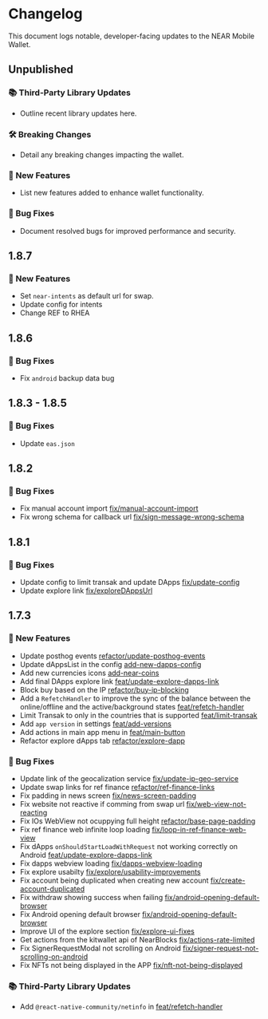 # Changelog

This document logs notable, developer-facing updates to the NEAR Mobile Wallet.

## Unpublished

### 📚 Third-Party Library Updates

-   Outline recent library updates here.

### 🛠 Breaking Changes

-   Detail any breaking changes impacting the wallet.

### 🎉 New Features

-   List new features added to enhance wallet functionality.

### 🐛 Bug Fixes

-   Document resolved bugs for improved performance and security.

## 1.8.7

### 🎉 New Features

-   Set `near-intents` as default url for swap.
-   Update config for intents
-   Change REF to RHEA

## 1.8.6

### 🐛 Bug Fixes

-   Fix `android` backup data bug

## 1.8.3 - 1.8.5

### 🐛 Bug Fixes

-   Update `eas.json`

## 1.8.2

### 🐛 Bug Fixes

-   Fix manual account import [fix/manual-account-import](https://github.com/Peersyst/near-mobile-wallet/pull/574)
-   Fix wrong schema for callback url [fix/sign-message-wrong-schema](https://github.com/Peersyst/near-mobile-wallet/pull/573)

## 1.8.1

### 🐛 Bug Fixes

-   Update config to limit transak and update DApps [fix/update-config](https://github.com/Peersyst/near-mobile-wallet/pull/566)
-   Update explore link [fix/exploreDAppsUrl](https://github.com/Peersyst/near-mobile-wallet/pull/565)

## 1.7.3

### 🎉 New Features

-   Update posthog events [refactor/update-posthog-events](https://github.com/Peersyst/near-mobile-wallet/pull/561)
-   Update dAppsList in the config [add-new-dapps-config](https://github.com/Peersyst/near-mobile-wallet/pull/560)
-   Add new currencies icons [add-near-coins](https://github.com/Peersyst/near-mobile-wallet/pull/553)
-   Add final DApps explore link [feat/update-explore-dapps-link](https://github.com/Peersyst/near-mobile-wallet/pull/550)
-   Block buy based on the IP [refactor/buy-ip-blocking](https://github.com/Peersyst/near-mobile-wallet/pull/549)
-   Add a `RefetchHandler` to improve the sync of the balance between the online/offline and the active/background states [feat/refetch-handler](https://github.com/Peersyst/near-mobile-wallet/pull/541)
-   Limit Transak to only in the countries that is supported [feat/limit-transak](https://github.com/Peersyst/near-mobile-wallet/pull/539)
-   Add `app version` in settings [feat/add-versions](https://github.com/Peersyst/near-mobile-wallet/pull/536)
-   Add actions in main app menu in [feat/main-button](https://github.com/Peersyst/near-mobile-wallet/pull/535)
-   Refactor explore dApps tab [refactor/explore-dapp](https://github.com/Peersyst/near-mobile-wallet/pull/533)

### 🐛 Bug Fixes

-   Update link of the geocalization service [fix/update-ip-geo-service](https://github.com/Peersyst/near-mobile-wallet/pull/559)
-   Update swap links for ref finance [refactor/ref-finance-links](https://github.com/Peersyst/near-mobile-wallet/pull/558)
-   Fix padding in news screen [fix/news-screen-padding](https://github.com/Peersyst/near-mobile-wallet/pull/557)
-   Fix website not reactive if comming from swap url [fix/web-view-not-reacting](https://github.com/Peersyst/near-mobile-wallet/pull/556)
-   Fix IOs WebView not ocuppying full height [refactor/base-page-padding](https://github.com/Peersyst/near-mobile-wallet/pull/555)
-   Fix ref finance web infinite loop loading [fix/loop-in-ref-finance-web-view](https://github.com/Peersyst/near-mobile-wallet/pull/552)
-   Fix dApps `onShouldStartLoadWithRequest` not working correctly on Android [feat/update-explore-dapps-link](https://github.com/Peersyst/near-mobile-wallet/pull/551)
-   Fix dapps webview loading [fix/dapps-webview-loading](https://github.com/Peersyst/near-mobile-wallet/pull/548)
-   Fix explore usabilty [fix/explore/usability-improvements](https://github.com/Peersyst/near-mobile-wallet/pull/547)
-   Fix account being duplicated when creating new account [fix/create-account-duplicated](https://github.com/Peersyst/near-mobile-wallet/pull/546)
-   Fix withdraw showing success when failing [fix/android-opening-default-browser](https://github.com/Peersyst/near-mobile-wallet/pull/545)
-   Fix Android opening default browser [fix/android-opening-default-browser](https://github.com/Peersyst/near-mobile-wallet/pull/544)
-   Improve UI of the explore section [fix/explore-ui-fixes](https://github.com/Peersyst/near-mobile-wallet/pull/543)
-   Get actions from the kitwallet api of NearBlocks [fix/actions-rate-limited](https://github.com/Peersyst/near-mobile-wallet/pull/540)
-   Fix SignerRequestModal not scrolling on Android [fix/signer-request-not-scrolling-on-android](https://github.com/Peersyst/near-mobile-wallet/pull/538)
-   Fix NFTs not being displayed in the APP [fix/nft-not-being-displayed](https://github.com/Peersyst/near-mobile-wallet/pull/537)

### 📚 Third-Party Library Updates

-   Add `@react-native-community/netinfo` in [feat/refetch-handler](https://github.com/Peersyst/near-mobile-wallet/pull/541)
